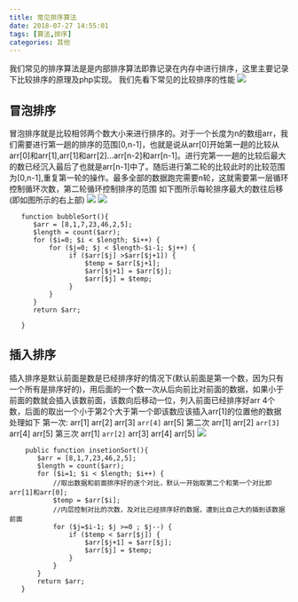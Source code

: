 ```yaml
---
title: 常见排序算法
date: 2018-07-27 14:55:01
tags: [算法,排序]
categories: 其他
---
```

我们常见的排序算法是是内部排序算法即靠记录在内存中进行排序，这里主要记录下比较排序的原理及php实现。
我们先看下常见的比较排序的性能
![](http://ww1.sinaimg.cn/large/65ca5a5cly1ftog943olij20se0auacj)
<!--more-->

## 冒泡排序

冒泡排序就是比较相邻两个数大小来进行排序的。对于一个长度为n的数组arr，我们需要进行第一趟的排序的范围[0,n-1]，也就是说从arr[0]开始第一趟的比较从arr[0]和arr[1],arr[1]和arr[2]...arr[n-2]和arr[n-1]。进行完第一一趟的比较后最大的数已经沉入最后了也就是arr[n-1]中了。随后进行第二轮的比较此时的比较范围为[0,n-1],重复第一轮的操作。最多全部的数据跑完需要n轮，这就需要第一层循环控制循环次数，第二轮循环控制排序的范围
如下图所示每轮排序最大的数往后移(即如图所示的右上部)
![](http://ww1.sinaimg.cn/large/65ca5a5cly1ftoi5i4imkg208c050787)
![](http://ww1.sinaimg.cn/large/65ca5a5cly1ftoi53jinng207p0751h7)

 ```
    function bubbleSort(){
       $arr = [8,1,7,23,46,2,5];
       $length = count($arr);
       for ($i=0; $i < $length; $i++) { 
           for ($j=0; $j < $length-$i-1; $j++) {
                if ($arr[$j] >$arr[$j+1]) {
                    $temp = $arr[$j+1];
                    $arr[$j+1] = $arr[$j];
                    $arr[$j] = $temp;
                } 
           }
       }
       return $arr;
        
    }
 ```

 ## 插入排序

 插入排序是默认前面是数是已经排序好的情况下(默认前面是第一个数，因为只有一个所有是排序好的)，用后面的一个数一次从后向前比对前面的数据，如果小于前面的数就会插入该数前面，该数向后移动一位，列入前面已经排序好arr 4个数，后面的取出一个小于第2个大于第一个即该数应该插入arr[1]的位置他的数据处理如下
 第一次:
 arr[1] arr[2] arr[3] `arr[4]` arr[5]
 第二次
 arr[1] arr[2] `arr[3]` arr[4] arr[5]
 第三次
 arr[1] `arr[2]` arr[3] arr[4] arr[5]
 ![](http://ww1.sinaimg.cn/large/65ca5a5cly1ftokk69hieg208c050q55)

 ```
     public function insetionSort(){
        $arr = [8,1,7,23,46,2,5];
        $length = count($arr);
        for ($i=1; $i < $length; $i++) { 
            //取出数据和前面排序好的逐个对比，默认一开始取第二个和第一个对比即arr[1]和arr[0];
            $temp = $arr[$i];
            //内层控制对比的次数，及对比已经排序好的数据，遭到比自己大的插到该数据前面
            for ($j=$i-1; $j >=0 ; $j--) { 
                if ($temp < $arr[$j]) {
                    $arr[$j+1] = $arr[$j];
                    $arr[$j] = $temp;
                }
            }
        }
        return $arr;
    }
 ```